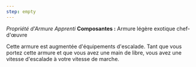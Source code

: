 ```yaml
---
step: empty
---
```

_Propriété d'Armure Apprenti_
__Composantes :__ Armure légère exotique chef-d'œuvre

Cette armure est augmentée d'équipements d'escalade. Tant que vous portez cette armure et que vous avez une main de libre, vous avez une vitesse d'escalade à votre vitesse de marche.